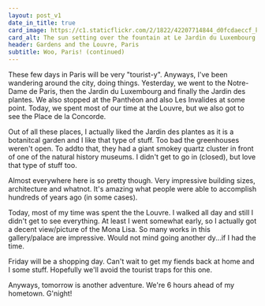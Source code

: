 ```yaml
---
layout: post_v1
date_in_title: true
card_image: https://c1.staticflickr.com/2/1822/42207714844_d0fcdaeccf_k.jpg
card_alt: The sun setting over the fountain at Le Jardin du Luxembourg
header: Gardens and the Louvre, Paris
subtitle: Woo, Paris! (continued)
---
```



These few days in Paris will be very "tourist-y". Anyways, I've been wandering around the city, doing things. Yesterday, we went to the Notre-Dame de Paris, then the Jardin du Luxembourg and finally the Jardin des plantes. We also stopped at the Panthéon and also Les Invalides at some point. Today, we spent most of our time at the Louvre, but we also got to see the Place de la Concorde.
      

Out of all these places, I actually liked the Jardin des plantes as it is a botanitcal garden and I like that type of stuff. Too bad the greenhouses weren't open. To addto that, they had a giant smokey quartz cluster in front of one of the natural history museums. I didn't get to go in (closed), but love that type of stuff too.
      

Almost everywhere here is so pretty though. Very impressive building sizes, architecture and whatnot. It's amazing what people were able to accomplish hundreds of years ago (in some cases).
      

Today, most of my time was spent the the Louvre. I walked all day and still I didn't get to see everything. At least I went somewhat early, so I actually got a decent view/picture of the Mona Lisa. So many works in this gallery/palace are impressive. Would not mind going another dy...if I had the time.
      

Friday will be a shopping day. Can't wait to get my fiends back at home and I some stuff. Hopefully we'll avoid the tourist traps for this one.
      

Anyways, tomorrow is another adventure. We're 6 hours ahead of my hometown. G'night!
      





